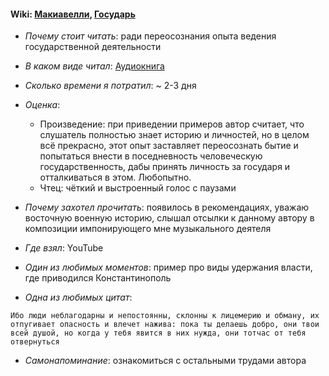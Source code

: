 #### Wiki: [Макиавелли](https://ru.wikipedia.org/wiki/%D0%9C%D0%B0%D0%BA%D0%B8%D0%B0%D0%B2%D0%B5%D0%BB%D0%BB%D0%B8,_%D0%9D%D0%B8%D0%BA%D0%BA%D0%BE%D0%BB%D0%BE), [Государь](https://ru.wikipedia.org/wiki/%D0%93%D0%BE%D1%81%D1%83%D0%B4%D0%B0%D1%80%D1%8C_(%D0%9C%D0%B0%D0%BA%D0%B8%D0%B0%D0%B2%D0%B5%D0%BB%D0%BB%D0%B8))

- _Почему стоит читать_: ради переосознания опыта ведения государственной деятельности

- _В каком виде читал_: [Аудиокнига](https://www.youtube.com/watch?v=uMrp1c6hqhY)

- _Сколько времени я потратил_: ~ 2-3 дня

- _Оценка_:

  - Произведение: при приведении примеров автор считает, что слушатель полностью знает историю и личностей, но в целом всё прекрасно, этот опыт заставляет переосознать бытие и попытаться внести в поседневность человеческую государственность, дабы принять личность за государя и отталкиваться в этом. Любопытно.
  - Чтец: чёткий и выстроенный голос с паузами 

- _Почему захотел прочитать_: появилось в рекомендациях, уважаю восточную военную историю, слышал отсылки к данному автору в композиции импонирующего мне музыкального деятеля

- _Где взял_: YouTube

- _Один из любимых моментов_: пример про виды удержания власти, где приводился Константинополь

- _Одна из любимых цитат_:

```
Ибо люди неблагодарны и непостоянны, склонны к лицемерию и обману, их отпугивает опасность и влечет нажива: пока ты делаешь добро, они твои всей душой, но когда у тебя явится в них нужда, они тотчас от тебя отвернуться
```

- _Самонапоминание_: ознакомиться с остальными трудами автора
